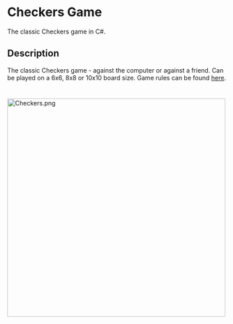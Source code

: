  <h1>Checkers Game</h1>
<p>The classic Checkers game in C#.</p>

<p><h2>Description</h2></p>

The classic Checkers game - against the computer or against a friend.
Can be played on a 6x6, 8x8 or 10x10 board size.
Game rules can be found <a href="http://www.itsyourturn.com/t_helptopic2030.html">here</a>.

<h1></h1>
<p> 
<img src="https://imgbbb.com/images/2020/01/14/Checkers.png" alt="Checkers.png" border="0" width="500" height="500"/>
 </p>
